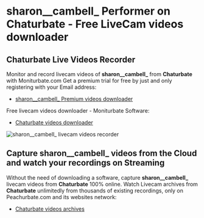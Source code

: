 # sharon__cambell_ Performer on Chaturbate - Free LiveCam videos downloader

## Chaturbate Live Videos Recorder

Monitor and record livecam videos of **sharon__cambell_** from **Chaturbate** with Moniturbate.com
Get a premium trial for free by just and only registering with your Email address:
* [sharon__cambell_ Premium videos downloader](https://moniturbate.com/request-demo-licence-key.html)

Free livecam videos downloader - Moniturbate Software:
* [Chaturbate videos downloader](https://moniturbate.com/moniturbate-download-software.html)

![sharon__cambell_ livecam videos recorder](https://peachurnet.com/templates/moniturbate-software.png)


## Capture sharon__cambell_ videos from the Cloud and watch your recordings on Streaming

Without the need of downloading a software, capture **sharon__cambell_** livecam videos from **Chaturbate** 100% online.
Watch Livecam archives from **Chaturbate** unlimitedly from thousands of existing recordings, only on Peachurbate.com and its websites network:
* [Chaturbate videos archives](https://peachurnet.com/)